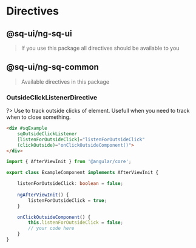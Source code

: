 # Directives

## @sq-ui/ng-sq-ui

> If you use this package all directives should be available to you

## @sq-ui/ng-sq-common

> Available directives in this package

### OutsideClickListenerDirective

?> Use to track outside clicks of element. Usefull when you need to track when to close something.

```html
<div #sqExample
    sqOutsideClickListener
    [listenForOutsideClick]="listenForOutsideClick"
    (clickOutside)="onClickOutsideComponent()">
</div>
```

```typescript
import { AfterViewInit } from '@angular/core';

export class ExampleComponent implements AfterViewInit {

    listenForOutsideClick: boolean = false;
    
    ngAfterViewInit() {
        listenForOutsideClick = true;
    }

    onClickOutsideComponent() {
        this.listenForOutsideClick = false;
        // your code here
    }
}
```